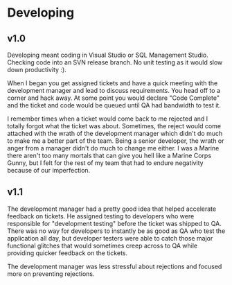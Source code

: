# Developing

## v1.0

Developing meant coding in Visual Studio or SQL Management Studio. Checking code into an SVN release branch. No unit testing as it would slow down productivity :\).

When I began you get assigned tickets and have a quick meeting with the development manager and lead to discuss requirements. You head off to a corner and hack away. At some point you would declare "Code Complete" and the ticket and code would be queued until QA had bandwidth to test it.

I remember times when a ticket would come back to me rejected and I totally forgot what the ticket was about. Sometimes, the reject would come attached with the wrath of the development manager which didn't do much to make me a better part of the team. Being a senior developer, the wrath or anger from a manager didn't do much to change me either. I was a Marine there aren't too many mortals that can give you hell like a Marine Corps Gunny, but I felt for the rest of my team that had to endure negativity because of our imperfection.

## v1.1

The development manager had a pretty good idea that helped accelerate feedback on tickets. He assigned testing to developers who were responsible for "development testing" before the ticket was shipped to QA. There was no way for developers to instantly be as good as QA who test the application all day, but developer testers were able to catch those major functional glitches that would sometimes creep across to QA while providing quicker feedback on the tickets.

The development manager was less stressful about rejections and focused more on preventing rejections.

